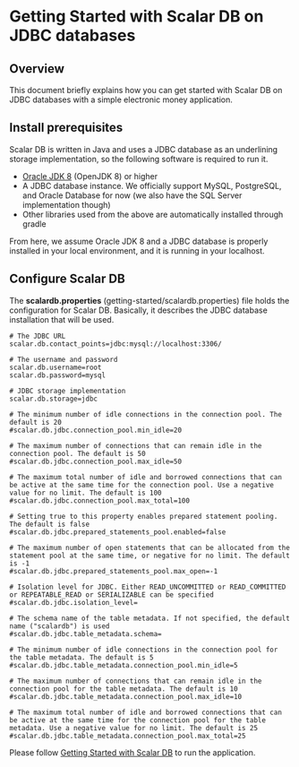 # Getting Started with Scalar DB on JDBC databases

## Overview
This document briefly explains how you can get started with Scalar DB on JDBC databases with a simple electronic money application.

## Install prerequisites

Scalar DB is written in Java and uses a JDBC database as an underlining storage implementation, so the following software is required to run it.

* [Oracle JDK 8](https://www.oracle.com/technetwork/java/javase/downloads/jdk8-downloads-2133151.html) (OpenJDK 8) or higher
* A JDBC database instance. We officially support MySQL, PostgreSQL, and Oracle Database for now (we also have the SQL Server implementation though)
* Other libraries used from the above are automatically installed through gradle

From here, we assume Oracle JDK 8 and a JDBC database is properly installed in your local environment, and it is running in your localhost.

## Configure Scalar DB

The **scalardb.properties** (getting-started/scalardb.properties) file holds the configuration for Scalar DB. Basically, it describes the JDBC database installation that will be used.

```
# The JDBC URL
scalar.db.contact_points=jdbc:mysql://localhost:3306/

# The username and password
scalar.db.username=root
scalar.db.password=mysql

# JDBC storage implementation
scalar.db.storage=jdbc

# The minimum number of idle connections in the connection pool. The default is 20
#scalar.db.jdbc.connection_pool.min_idle=20

# The maximum number of connections that can remain idle in the connection pool. The default is 50
#scalar.db.jdbc.connection_pool.max_idle=50

# The maximum total number of idle and borrowed connections that can be active at the same time for the connection pool. Use a negative value for no limit. The default is 100
#scalar.db.jdbc.connection_pool.max_total=100

# Setting true to this property enables prepared statement pooling. The default is false
#scalar.db.jdbc.prepared_statements_pool.enabled=false

# The maximum number of open statements that can be allocated from the statement pool at the same time, or negative for no limit. The default is -1
#scalar.db.jdbc.prepared_statements_pool.max_open=-1

# Isolation level for JDBC. Either READ_UNCOMMITTED or READ_COMMITTED or REPEATABLE_READ or SERIALIZABLE can be specified
#scalar.db.jdbc.isolation_level=

# The schema name of the table metadata. If not specified, the default name ("scalardb") is used
#scalar.db.jdbc.table_metadata.schema=

# The minimum number of idle connections in the connection pool for the table metadata. The default is 5
#scalar.db.jdbc.table_metadata.connection_pool.min_idle=5

# The maximum number of connections that can remain idle in the connection pool for the table metadata. The default is 10
#scalar.db.jdbc.table_metadata.connection_pool.max_idle=10

# The maximum total number of idle and borrowed connections that can be active at the same time for the connection pool for the table metadata. Use a negative value for no limit. The default is 25
#scalar.db.jdbc.table_metadata.connection_pool.max_total=25
```

Please follow [Getting Started with Scalar DB](getting-started-with-scalardb.md) to run the application.
